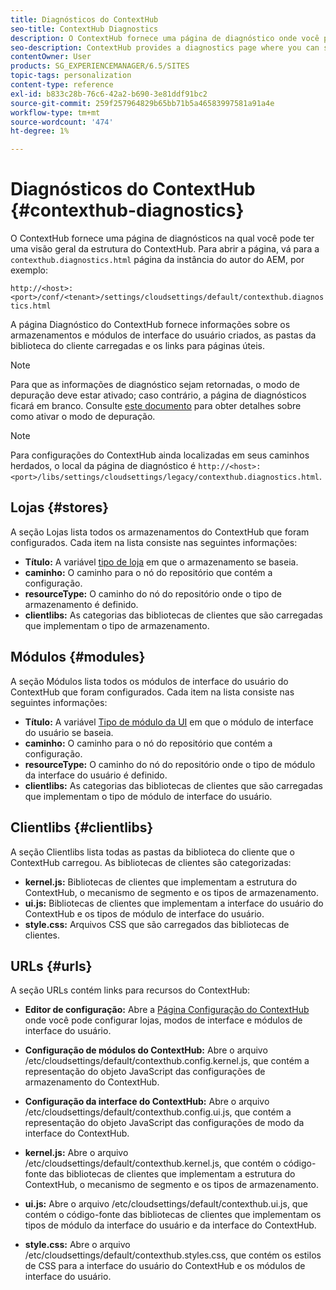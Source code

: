 ```yaml
---
title: Diagnósticos do ContextHub
seo-title: ContextHub Diagnostics
description: O ContextHub fornece uma página de diagnóstico onde você pode ter uma visão geral da estrutura do ContextHub
seo-description: ContextHub provides a diagnostics page where you can see an overview of the ContextHub framework
contentOwner: User
products: SG_EXPERIENCEMANAGER/6.5/SITES
topic-tags: personalization
content-type: reference
exl-id: b833c28b-76c6-42a2-b690-3e81ddf91bc2
source-git-commit: 259f257964829b65bb71b5a46583997581a91a4e
workflow-type: tm+mt
source-wordcount: '474'
ht-degree: 1%

---
```


# Diagnósticos do ContextHub {#contexthub-diagnostics}

O ContextHub fornece uma página de diagnósticos na qual você pode ter uma visão geral da estrutura do ContextHub. Para abrir a página, vá para a `contexthub.diagnostics.html` página da instância do autor do AEM, por exemplo:

`http://<host>:<port>/conf/<tenant>/settings/cloudsettings/default/contexthub.diagnostics.html`

A página Diagnóstico do ContextHub fornece informações sobre os armazenamentos e módulos de interface do usuário criados, as pastas da biblioteca do cliente carregadas e os links para páginas úteis.

>[!NOTE]
>
>Para que as informações de diagnóstico sejam retornadas, o modo de depuração deve estar ativado; caso contrário, a página de diagnósticos ficará em branco. Consulte [este documento](ch-configuring.md#debugging-contexthub) para obter detalhes sobre como ativar o modo de depuração.

>[!NOTE]
>
>Para configurações do ContextHub ainda localizadas em seus caminhos herdados, o local da página de diagnóstico é `http://<host>:<port>/libs/settings/cloudsettings/legacy/contexthub.diagnostics.html`.

## Lojas {#stores}

A seção Lojas lista todos os armazenamentos do ContextHub que foram configurados. Cada item na lista consiste nas seguintes informações:

* **Título:** A variável [tipo de loja](/help/sites-developing/ch-samplestores.md) em que o armazenamento se baseia.
* **caminho:** O caminho para o nó do repositório que contém a configuração.
* **resourceType:** O caminho do nó do repositório onde o tipo de armazenamento é definido.
* **clientlibs:** As categorias das bibliotecas de clientes que são carregadas que implementam o tipo de armazenamento.

## Módulos {#modules}

A seção Módulos lista todos os módulos de interface do usuário do ContextHub que foram configurados. Cada item na lista consiste nas seguintes informações:

* **Título:** A variável [Tipo de módulo da UI](/help/sites-developing/ch-samplemodules.md) em que o módulo de interface do usuário se baseia.
* **caminho:** O caminho para o nó do repositório que contém a configuração.
* **resourceType:** O caminho do nó do repositório onde o tipo de módulo da interface do usuário é definido.
* **clientlibs:** As categorias das bibliotecas de clientes que são carregadas que implementam o tipo de módulo de interface do usuário.

## Clientlibs {#clientlibs}

A seção Clientlibs lista todas as pastas da biblioteca do cliente que o ContextHub carregou. As bibliotecas de clientes são categorizadas:

* **kernel.js:** Bibliotecas de clientes que implementam a estrutura do ContextHub, o mecanismo de segmento e os tipos de armazenamento.
* **ui.js:** Bibliotecas de clientes que implementam a interface do usuário do ContextHub e os tipos de módulo de interface do usuário.
* **style.css:** Arquivos CSS que são carregados das bibliotecas de clientes.

## URLs {#urls}

A seção URLs contém links para recursos do ContextHub:

* **Editor de configuração:** Abre a [Página Configuração do ContextHub](ch-configuring.md) onde você pode configurar lojas, modos de interface e módulos de interface do usuário.

* **Configuração de módulos do ContextHub:** Abre o arquivo /etc/cloudsettings/default/contexthub.config.kernel.js, que contém a representação do objeto JavaScript das configurações de armazenamento do ContextHub.
* **Configuração da interface do ContextHub:** Abre o arquivo /etc/cloudsettings/default/contexthub.config.ui.js, que contém a representação do objeto JavaScript das configurações de modo da interface do ContextHub.
* **kernel.js:** Abre o arquivo /etc/cloudsettings/default/contexthub.kernel.js, que contém o código-fonte das bibliotecas de clientes que implementam a estrutura do ContextHub, o mecanismo de segmento e os tipos de armazenamento.
* **ui.js:** Abre o arquivo /etc/cloudsettings/default/contexthub.ui.js, que contém o código-fonte das bibliotecas de clientes que implementam os tipos de módulo da interface do usuário e da interface do ContextHub.
* **style.css:** Abre o arquivo /etc/cloudsettings/default/contexthub.styles.css, que contém os estilos de CSS para a interface do usuário do ContextHub e os módulos de interface do usuário.
